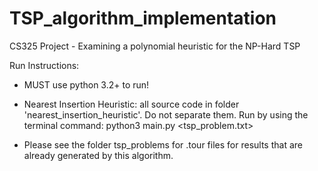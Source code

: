# TSP_algorithm_implementation
CS325 Project - Examining a polynomial heuristic for the NP-Hard TSP

Run Instructions:
- MUST use python 3.2+ to run!
- Nearest Insertion Heuristic: all source code in folder 'nearest_insertion_heuristic'. Do not separate them. Run by using the terminal command: python3 main.py <tsp_problem.txt>

- Please see the folder tsp_problems for .tour files for results that are already generated by this algorithm.
